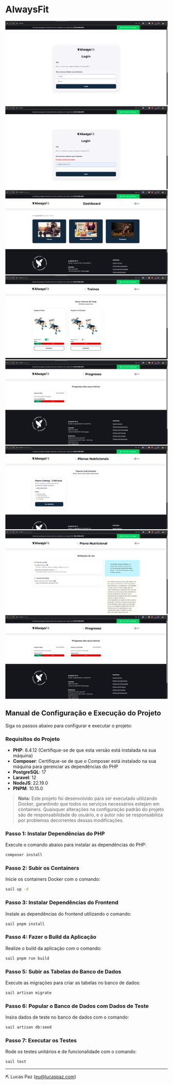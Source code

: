 # AlwaysFit

![Login](./screenshots/login.png)
![Erro de Login](./screenshots/login-error.png)
![Dashboard](./screenshots/dashboard.png)
![Treinos](./screenshots/treinos.png)
![Detalhes dos Treinos](./screenshots/treinos-detalhes.png)
![Planos Nutricionais](./screenshots/planos-nutricionais.png)
![Detalhes dos Planos Nutricionais](./screenshots/planos-nutricionais-detalhes.png)
![Progresso](./screenshots/progresso.png)

## Manual de Configuração e Execução do Projeto

Siga os passos abaixo para configurar e executar o projeto:

### Requisitos do Projeto
- **PHP**: 8.4.12 (Certifique-se de que esta versão está instalada na sua máquina)
- **Composer**: Certifique-se de que o Composer está instalado na sua máquina para gerenciar as dependências do PHP
- **PostgreSQL**: 17
- **Laravel**: 12
- **NodeJS**: 22.19.0
- **PNPM**: 10.15.0

> **Nota:** Este projeto foi desenvolvido para ser executado utilizando Docker, garantindo que todos os serviços necessários estejam em containers. Quaisquer alterações na configuração padrão do projeto são de responsabilidade do usuário, e o autor não se responsabiliza por problemas decorrentes dessas modificações.

### Passo 1: Instalar Dependências do PHP
Execute o comando abaixo para instalar as dependências do PHP:
```bash
composer install
```

### Passo 2: Subir os Containers
Inicie os containers Docker com o comando:
```bash
sail up -d
```

### Passo 3: Instalar Dependências do Frontend
Instale as dependências do frontend utilizando o comando:
```bash
sail pnpm install
```

### Passo 4: Fazer o Build da Aplicação
Realize o build da aplicação com o comando:
```bash
sail pnpm run build
```

### Passo 5: Subir as Tabelas do Banco de Dados
Execute as migrações para criar as tabelas no banco de dados:
```bash
sail artisan migrate
```

### Passo 6: Popular o Banco de Dados com Dados de Teste
Insira dados de teste no banco de dados com o comando:
```bash
sail artisan db:seed
```

### Passo 7: Executar os Testes
Rode os testes unitários e de funcionalidade com o comando:
```bash
sail test
```

---

⛏️ Lucas Paz ([eu@lucaspaz.com](mailto:eu@lucaspaz.com))
